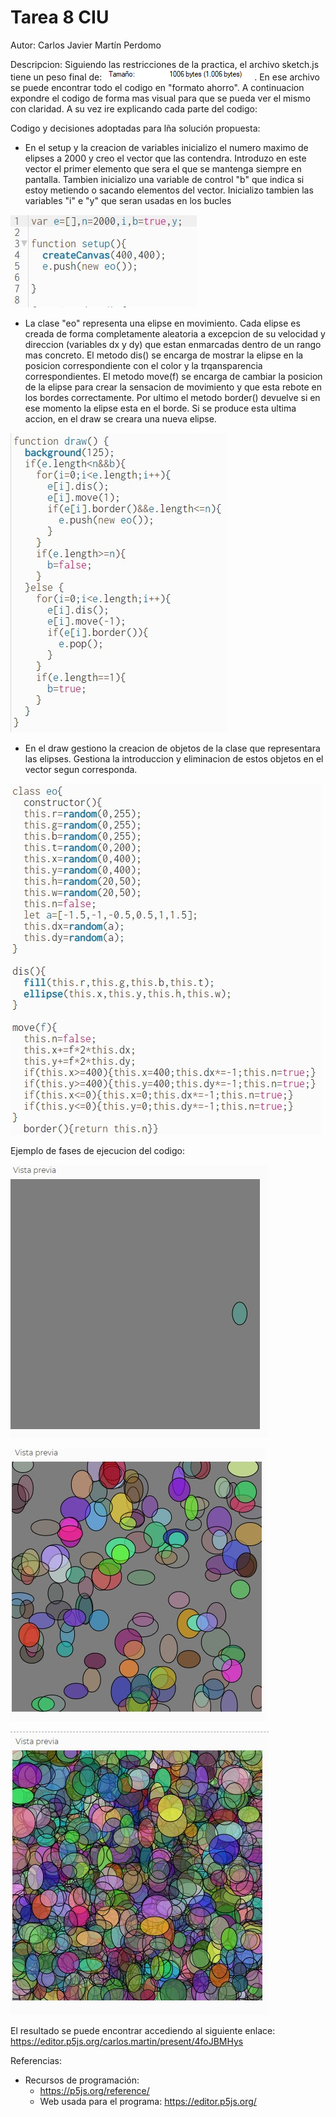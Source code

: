 # Tarea 8 CIU

Autor: Carlos Javier Martín Perdomo

Descripcion: Siguiendo las restricciones de la practica, el archivo sketch.js tiene un peso final de: ![error](https://github.com/CarlosJavierMartin/p8/blob/master/Images/image.png?raw=true). En ese archivo se puede encontrar todo el codigo en "formato ahorro". A continuacion expondre el codigo de forma mas visual para que se pueda ver el mismo con claridad. A su vez ire explicando cada parte del codigo:

Codigo y decisiones adoptadas para lña solución propuesta:
  - En el setup y la creacion de variables inicializo el numero maximo de elipses a 2000 y creo el vector que las contendra. Introduzo en este vector el primer elemento que sera el que se mantenga siempre en pantalla. Tambien inicializo una variable de control "b" que indica si estoy metiendo o sacando elementos del vector. Inicializo tambien las variables "i" e "y" que seran usadas en los bucles
  
  ![error](https://github.com/CarlosJavierMartin/p8/blob/master/Images/setup.jpeg?raw=true)
  
  - La clase "eo" representa una elipse en movimiento. Cada elipse es creada de forma completamente aleatoria a excepcion de su velocidad y direccion (variables dx y dy) que estan enmarcadas dentro de un rango mas concreto. El metodo dis() se encarga de mostrar la elipse en la posicion correspondiente con el color y la trqansparencia correspondientes. El metodo move(f) se encarga de cambiar la posicion de la elipse para crear la sensacion de movimiento y que esta rebote en los bordes correctamente. Por ultimo el metodo border() devuelve si en ese momento la elipse esta en el borde. Si se produce esta ultima accion, en el draw se creara una nueva elipse.
  
  ![error](https://github.com/CarlosJavierMartin/p8/blob/master/Images/draw.jpeg?raw=true)
  
  - En el draw gestiono la creacion de objetos de la clase que representara las elipses. Gestiona la introduccion y eliminacion de estos objetos en el vector segun corresponda.
  
  ![error](https://github.com/CarlosJavierMartin/p8/blob/master/Images/class.jpeg?raw=true)
  
  Ejemplo de fases de ejecucion del codigo:
  
  ![error](https://github.com/CarlosJavierMartin/p8/blob/master/Images/fase1.jpeg?raw=true)
  
  ![error](https://github.com/CarlosJavierMartin/p8/blob/master/Images/fase2.jpeg?raw=true)
  
  ![error](https://github.com/CarlosJavierMartin/p8/blob/master/Images/fase3.jpeg?raw=true)
  
  El resultado se puede encontrar accediendo al siguiente enlace: https://editor.p5js.org/carlos.martin/present/4foJBMHys
  
  
  Referencias:
  - Recursos de programación:
    - https://p5js.org/reference/
    - Web usada para el programa: https://editor.p5js.org/
